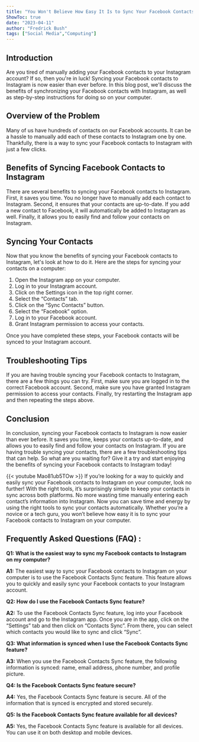 ```yaml
---
title: "You Won't Believe How Easy It Is to Sync Your Facebook Contacts to Instagram on Your Computer!"
ShowToc: true 
date: "2023-04-11"
author: "Fredrick Bush" 
tags: ["Social Media","Computing"]
---
```

## Introduction

Are you tired of manually adding your Facebook contacts to your Instagram account? If so, then you're in luck! Syncing your Facebook contacts to Instagram is now easier than ever before. In this blog post, we'll discuss the benefits of synchronizing your Facebook contacts with Instagram, as well as step-by-step instructions for doing so on your computer.

## Overview of the Problem

Many of us have hundreds of contacts on our Facebook accounts. It can be a hassle to manually add each of these contacts to Instagram one by one. Thankfully, there is a way to sync your Facebook contacts to Instagram with just a few clicks.

## Benefits of Syncing Facebook Contacts to Instagram

There are several benefits to syncing your Facebook contacts to Instagram. First, it saves you time. You no longer have to manually add each contact to Instagram. Second, it ensures that your contacts are up-to-date. If you add a new contact to Facebook, it will automatically be added to Instagram as well. Finally, it allows you to easily find and follow your contacts on Instagram.

## Syncing Your Contacts

Now that you know the benefits of syncing your Facebook contacts to Instagram, let's look at how to do it. Here are the steps for syncing your contacts on a computer:

1. Open the Instagram app on your computer. 
2. Log in to your Instagram account.
3. Click on the Settings icon in the top right corner.
4. Select the “Contacts” tab.
5. Click on the “Sync Contacts” button.
6. Select the “Facebook” option.
7. Log in to your Facebook account.
8. Grant Instagram permission to access your contacts.

Once you have completed these steps, your Facebook contacts will be synced to your Instagram account.

## Troubleshooting Tips

If you are having trouble syncing your Facebook contacts to Instagram, there are a few things you can try. First, make sure you are logged in to the correct Facebook account. Second, make sure you have granted Instagram permission to access your contacts. Finally, try restarting the Instagram app and then repeating the steps above.

## Conclusion

In conclusion, syncing your Facebook contacts to Instagram is now easier than ever before. It saves you time, keeps your contacts up-to-date, and allows you to easily find and follow your contacts on Instagram. If you are having trouble syncing your contacts, there are a few troubleshooting tips that can help. So what are you waiting for? Give it a try and start enjoying the benefits of syncing your Facebook contacts to Instagram today!

{{< youtube Mao81ub5TOw >}} 
If you’re looking for a way to quickly and easily sync your Facebook contacts to Instagram on your computer, look no further! With the right tools, it’s surprisingly simple to keep your contacts in sync across both platforms. No more wasting time manually entering each contact’s information into Instagram. Now you can save time and energy by using the right tools to sync your contacts automatically. Whether you’re a novice or a tech guru, you won’t believe how easy it is to sync your Facebook contacts to Instagram on your computer.

## Frequently Asked Questions (FAQ) :
**Q1: What is the easiest way to sync my Facebook contacts to Instagram on my computer?**

**A1:** The easiest way to sync your Facebook contacts to Instagram on your computer is to use the Facebook Contacts Sync feature. This feature allows you to quickly and easily sync your Facebook contacts to your Instagram account.

**Q2: How do I use the Facebook Contacts Sync feature?**

**A2:** To use the Facebook Contacts Sync feature, log into your Facebook account and go to the Instagram app. Once you are in the app, click on the “Settings” tab and then click on “Contacts Sync”. From there, you can select which contacts you would like to sync and click “Sync”. 

**Q3: What information is synced when I use the Facebook Contacts Sync feature?**

**A3:** When you use the Facebook Contacts Sync feature, the following information is synced: name, email address, phone number, and profile picture. 

**Q4: Is the Facebook Contacts Sync feature secure?**

**A4:** Yes, the Facebook Contacts Sync feature is secure. All of the information that is synced is encrypted and stored securely. 

**Q5: Is the Facebook Contacts Sync feature available for all devices?**

**A5:** Yes, the Facebook Contacts Sync feature is available for all devices. You can use it on both desktop and mobile devices.


